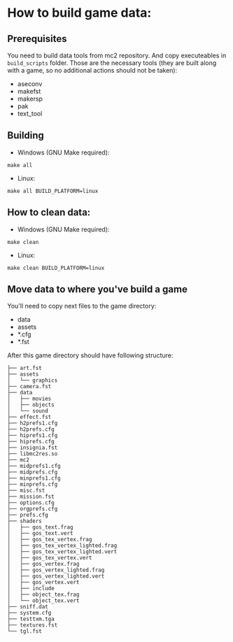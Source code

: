# How to build game data:

## Prerequisites

You need to build data tools from mc2 repository. And copy executeables in `build_scripts` folder.
Those are the necessary tools (they are built along with a game, so no additional actions should not be taken):
 - aseconv
 - makefst
 - makersp
 - pak
 - text\_tool

## Building

* Windows (GNU Make required):

`make all`

* Linux:

`make all BUILD_PLATFORM=linux`


## How to clean data:

* Windows (GNU Make required):

`make clean`

* Linux:

`make clean BUILD_PLATFORM=linux`


## Move data to where you've build a game

You'll need to copy next files to the game directory:

* data
* assets
* \*.cfg
* \*.fst

After this game directory should have following structure:

    ├── art.fst
    ├── assets
    │   └── graphics
    ├── camera.fst
    ├── data
    │   ├── movies
    │   ├── objects
    │   └── sound
    ├── effect.fst
    ├── h2prefs1.cfg
    ├── h2prefs.cfg
    ├── hiprefs1.cfg
    ├── hiprefs.cfg
    ├── insignia.fst
    ├── libmc2res.so
    ├── mc2
    ├── midprefs1.cfg
    ├── midprefs.cfg
    ├── minprefs1.cfg
    ├── minprefs.cfg
    ├── misc.fst
    ├── mission.fst
    ├── options.cfg
    ├── orgprefs.cfg
    ├── prefs.cfg
    ├── shaders
    │   ├── gos_text.frag
    │   ├── gos_text.vert
    │   ├── gos_tex_vertex.frag
    │   ├── gos_tex_vertex_lighted.frag
    │   ├── gos_tex_vertex_lighted.vert
    │   ├── gos_tex_vertex.vert
    │   ├── gos_vertex.frag
    │   ├── gos_vertex_lighted.frag
    │   ├── gos_vertex_lighted.vert
    │   ├── gos_vertex.vert
    │   ├── include
    │   ├── object_tex.frag
    │   └── object_tex.vert
    ├── sniff.dat
    ├── system.cfg
    ├── testtxm.tga
    ├── textures.fst
    └── tgl.fst

